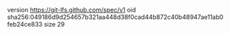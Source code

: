 version https://git-lfs.github.com/spec/v1
oid sha256:049186d9d254657b321aa448d38f0cad44b872c40b48947ae11ab0feb24ce833
size 29
